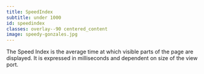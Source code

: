 ```yaml
---
title: SpeedIndex 
subtitle: under 1000
id: speedindex
classes: overlay--90 centered_content
image: speedy-gonzales.jpg
---
```

The Speed Index is the average time at which visible parts of the page are displayed.  It is expressed in milliseconds and dependent on size of the view port.
